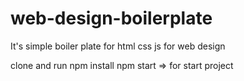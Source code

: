 # web-design-boilerplate
It's simple boiler plate for html css js for web design


clone and run
npm install 
npm start => for start project
